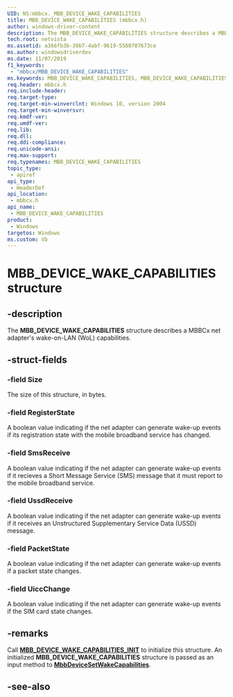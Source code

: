 ```yaml
---
UID: NS:mbbcx._MBB_DEVICE_WAKE_CAPABILITIES
title: MBB_DEVICE_WAKE_CAPABILITIES (mbbcx.h)
author: windows-driver-content
description: The MBB_DEVICE_WAKE_CAPABILITIES structure describes a MBBCx net adapter's wake-on-LAN (WoL) capabilities.
tech.root: netvista
ms.assetid: a366fb3b-30b7-4abf-9619-5580707673ce
ms.author: windowsdriverdev
ms.date: 11/07/2019
f1_keywords:
 - "mbbcx/MBB_DEVICE_WAKE_CAPABILITIES"
ms.keywords: MBB_DEVICE_WAKE_CAPABILITIES, MBB_DEVICE_WAKE_CAPABILITIES, 
req.header: mbbcx.h
req.include-header:
req.target-type:
req.target-min-winverclnt: Windows 10, version 2004
req.target-min-winversvr:
req.kmdf-ver:
req.umdf-ver:
req.lib:
req.dll:
req.ddi-compliance:
req.unicode-ansi:
req.max-support:
req.typenames: MBB_DEVICE_WAKE_CAPABILITIES
topic_type: 
 - apiref
api_type: 
 - HeaderDef
api_location: 
 - mbbcx.h
api_name: 
 - MBB_DEVICE_WAKE_CAPABILITIES
product: 
 - Windows
targetos: Windows
ms.custom: Vb
---
```


# MBB_DEVICE_WAKE_CAPABILITIES structure

## -description

The **MBB_DEVICE_WAKE_CAPABILITIES** structure describes a MBBCx net adapter's wake-on-LAN (WoL) capabilities.

## -struct-fields

### -field Size

The size of this structure, in bytes.
 
### -field RegisterState

A boolean value indicating if the net adapter can generate wake-up events if its registration state with the mobile broadband service has changed.
 
### -field SmsReceive

A boolean value indicating if the net adapter can generate wake-up events if it recieves a Short Message Service (SMS) message that it must report to the mobile broadband service.
 
### -field UssdReceive

A boolean value indicating if the net adapter can generate wake-up events if it receives an Unstructured Supplementary Service Data (USSD) message.
 
### -field PacketState

A boolean value indicating if the net adapter can generate wake-up events if a packet state changes.
 
### -field UiccChange
 
A boolean value indicating if the net adapter can generate wake-up events if the SIM card state changes.

## -remarks

Call [**MBB_DEVICE_WAKE_CAPABILITIES_INIT**](../mbbcx/nf-mbbcx-mbb_device_wake_capabilities_init.md) to initialize this structure. An initialized **MBB_DEVICE_WAKE_CAPABILITIES** structure is passed as an input method to [**MbbDeviceSetWakeCapabilities**](../mbbcx/nf-mbbcx-mbbdevicesetwakecapabilities.md).

## -see-also
